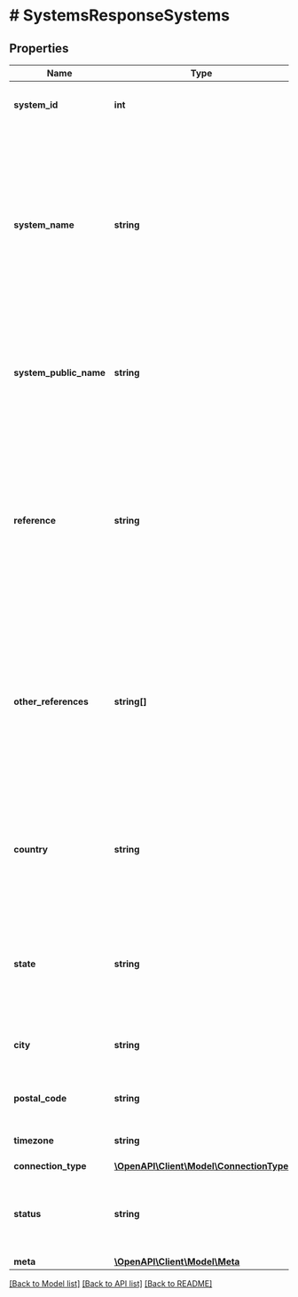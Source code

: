 # # SystemsResponseSystems

## Properties

Name | Type | Description | Notes
------------ | ------------- | ------------- | -------------
**system_id** | **int** | The Enlighten ID of the system. |
**system_name** | **string** | The name of the system. Even if the system owner has indicated their site is anonymous for public lists, the actual system name is returned here for identification purposes. |
**system_public_name** | **string** | The display name of the system. Use this when displaying the system name on a public list or view. |
**reference** | **string** | If the calling user belongs to a company and that company has provided its own identifiers for a system, that ID is included here. Otherwise, this attribute is not returned. |
**other_references** | **string[]** | If any other companies have provided their own identifiers for a system, those identifiers are included here. Otherwise, this attribute is not returned. |
**country** | **string** | The two-letter code for the country where the system is located. See [ISO_3166-1_alpha-2](https://en.wikipedia.org/wiki/ISO_3166-1_alpha-2) for reference. |
**state** | **string** | The two-letter code for the state where the system is located. See [ISO_3166-2](https://en.wikipedia.org/wiki/ISO_3166-2) for reference. |
**city** | **string** | The name of the city where the system is located. |
**postal_code** | **string** | The postal code where the system is located. |
**timezone** | **string** | The timezone of the system. |
**connection_type** | [**\OpenAPI\Client\Model\ConnectionType**](ConnectionType.md) |  |
**status** | **string** | The current status of the system. You can find this and more in the &#x60;meta&#x60; property. |
**meta** | [**\OpenAPI\Client\Model\Meta**](Meta.md) |  |

[[Back to Model list]](../../README.md#models) [[Back to API list]](../../README.md#endpoints) [[Back to README]](../../README.md)
